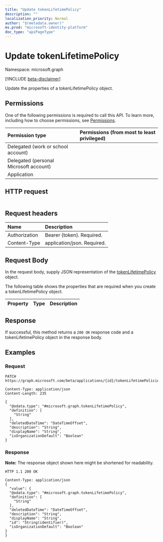 ```yaml
---
title: "Update tokenLifetimePolicy"
description: ""
localization_priority: Normal
author: "$(metadata.owner)"
ms.prod: "microsoft-identity-platform"
doc_type: "apiPageType"
---
```


# Update tokenLifetimePolicy

Namespace: microsoft.graph

[!INCLUDE [beta-disclaimer](../../includes/beta-disclaimer.md)]

Update the properties of a tokenLifetimePolicy object.

## Permissions

One of the following permissions is required to call this API. To learn more, including how to choose permissions, see [Permissions](/graph/permissions-reference).

| Permission type                        | Permissions (from most to least privileged) |
| :------------------------------------- | :------------------------------------------ |
| Delegated (work or school account)     |                                             |
| Delegated (personal Microsoft account) |                                             |
| Application                            |                                             |

## HTTP request

<!-- {
  "blockType": "ignored"
}
-->

```http

```

## Request headers

| Name          | Description                 |
| :------------ | :-------------------------- |
| Authorization | Bearer {token}. Required.   |
| Content-Type  | application/json. Required. |

## Request Body

In the request body, supply JSON representation of the [tokenLifetimePolicy](../resources/-tokenlifetimepolicy.md) object.

<!-- Actions and Functions -->

<!-- CRUD Methods -->

The following table shows the properties that are required when you create a tokenLifetimePolicy object.

| Property | Type | Description |
| :------- | :--- | :---------- |

## Response

If successful, this method returns a `200 OK` response code and a tokenLifetimePolicy object in the response body.

## Examples

### Request

<!-- {
  "blockType": "request",
  "name": "update_tokenlifetimepolicy"
}
-->

```http
PATCH https://graph.microsoft.com/beta/applications/{id}/tokenLifetimePolicies/{id}

Content-Type: application/json
Content-Length: 235

{
  "@odata.type": "#microsoft.graph.tokenLifetimePolicy",
  "definition": [
    "String"
  ],
  "deletedDateTime": "DateTimeOffset",
  "description": "String",
  "displayName": "String",
  "isOrganizationDefault": "Boolean"
}

```

### Response

**Note:** The response object shown here might be shortened for readability.

<!-- {
  "blockType": "response",
  "truncated": true,
  "@odata.type": "Microsoft.DirectoryServices.tokenLifetimePolicy"
}
-->

```http
HTTP 1.1 200 OK

Content-Type: application/json
{
  "value": {
  "@odata.type": "#microsoft.graph.tokenLifetimePolicy",
  "definition": [
    "String"
  ],
  "deletedDateTime": "DateTimeOffset",
  "description": "String",
  "displayName": "String",
  "id": "String(identifier)",
  "isOrganizationDefault": "Boolean"
}
}

```
